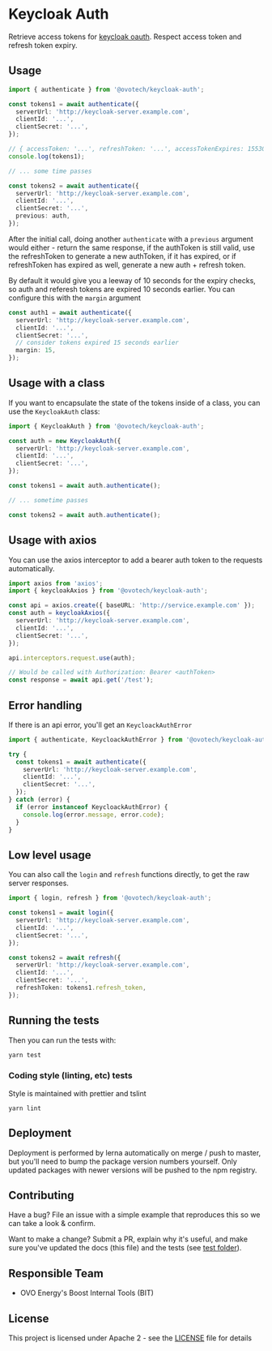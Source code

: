 # Keycloak Auth

Retrieve access tokens for [keycloak oauth](https://www.keycloak.org/). Respect access token and refresh token expiry.

## Usage

```typescript
import { authenticate } from '@ovotech/keycloak-auth';

const tokens1 = await authenticate({
  serverUrl: 'http://keycloak-server.example.com',
  clientId: '...',
  clientSecret: '...',
});

// { accessToken: '...', refreshToken: '...', accessTokenExpires: 1553010721, refreshTokenExpires: 1553068047 }
console.log(tokens1);

// ... some time passes

const tokens2 = await authenticate({
  serverUrl: 'http://keycloak-server.example.com',
  clientId: '...',
  clientSecret: '...',
  previous: auth,
});
```

After the initial call, doing another `authenticate` with a `previous` argument would either - return the same response, if the authToken is still valid, use the refreshToken to generate a new authToken, if it has expired, or if refreshToken has expired as well, generate a new auth + refresh token.

By default it would give you a leeway of 10 seconds for the expiry checks, so auth and referesh tokens are expired 10 seconds earlier. You can configure this with the `margin` argument

```typescript
const auth1 = await authenticate({
  serverUrl: 'http://keycloak-server.example.com',
  clientId: '...',
  clientSecret: '...',
  // consider tokens expired 15 seconds earlier
  margin: 15,
});
```

## Usage with a class

If you want to encapsulate the state of the tokens inside of a class, you can use the `KeycloakAuth` class:

```typescript
import { KeycloakAuth } from '@ovotech/keycloak-auth';

const auth = new KeycloakAuth({
  serverUrl: 'http://keycloak-server.example.com',
  clientId: '...',
  clientSecret: '...',
});

const tokens1 = await auth.authenticate();

// ... sometime passes

const tokens2 = await auth.authenticate();
```

## Usage with axios

You can use the axios interceptor to add a bearer auth token to the requests automatically.

```typescript
import axios from 'axios';
import { keycloakAxios } from '@ovotech/keycloak-auth';

const api = axios.create({ baseURL: 'http://service.example.com' });
const auth = keycloakAxios({
  serverUrl: 'http://keycloak-server.example.com',
  clientId: '...',
  clientSecret: '...',
});

api.interceptors.request.use(auth);

// Would be called with Authorization: Bearer <authToken>
const response = await api.get('/test');
```

## Error handling

If there is an api error, you'll get an `KeycloackAuthError`

```typescript
import { authenticate, KeycloackAuthError } from '@ovotech/keycloak-auth';

try {
  const tokens1 = await authenticate({
    serverUrl: 'http://keycloak-server.example.com',
    clientId: '...',
    clientSecret: '...',
  });
} catch (error) {
  if (error instanceof KeycloackAuthError) {
    console.log(error.message, error.code);
  }
}
```

## Low level usage

You can also call the `login` and `refresh` functions directly, to get the raw server responses.

```typescript
import { login, refresh } from '@ovotech/keycloak-auth';

const tokens1 = await login({
  serverUrl: 'http://keycloak-server.example.com',
  clientId: '...',
  clientSecret: '...',
});

const tokens2 = await refresh({
  serverUrl: 'http://keycloak-server.example.com',
  clientId: '...',
  clientSecret: '...',
  refreshToken: tokens1.refresh_token,
});
```

## Running the tests

Then you can run the tests with:

```bash
yarn test
```

### Coding style (linting, etc) tests

Style is maintained with prettier and tslint

```
yarn lint
```

## Deployment

Deployment is performed by lerna automatically on merge / push to master, but you'll need to bump the package version numbers yourself. Only updated packages with newer versions will be pushed to the npm registry.

## Contributing

Have a bug? File an issue with a simple example that reproduces this so we can take a look & confirm.

Want to make a change? Submit a PR, explain why it's useful, and make sure you've updated the docs (this file) and the tests (see [test folder](test)).

## Responsible Team

- OVO Energy's Boost Internal Tools (BIT)

## License

This project is licensed under Apache 2 - see the [LICENSE](LICENSE) file for details
